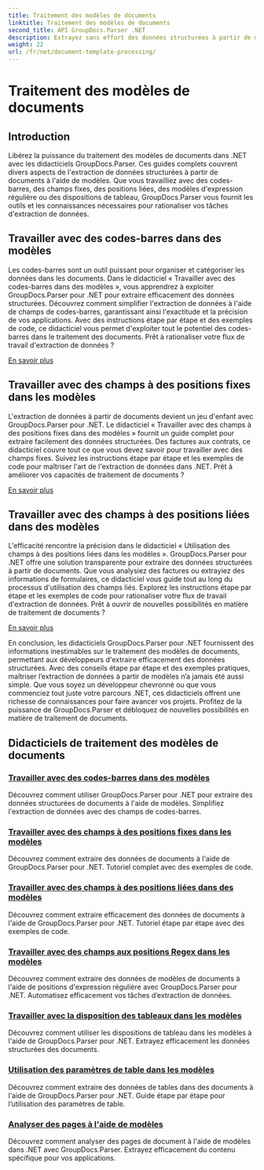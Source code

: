 ```yaml
---
title: Traitement des modèles de documents
linktitle: Traitement des modèles de documents
second_title: API GroupDocs.Parser .NET
description: Extrayez sans effort des données structurées à partir de modèles de documents avec GroupDocs.Parser pour .NET. Apprenez à travailler avec des codes-barres, des champs, des expressions régulières et des mises en page de tableaux.
weight: 22
url: /fr/net/document-template-processing/
---
```


# Traitement des modèles de documents


## Introduction

Libérez la puissance du traitement des modèles de documents dans .NET avec les didacticiels GroupDocs.Parser. Ces guides complets couvrent divers aspects de l'extraction de données structurées à partir de documents à l'aide de modèles. Que vous travailliez avec des codes-barres, des champs fixes, des positions liées, des modèles d'expression régulière ou des dispositions de tableau, GroupDocs.Parser vous fournit les outils et les connaissances nécessaires pour rationaliser vos tâches d'extraction de données.

## Travailler avec des codes-barres dans des modèles

Les codes-barres sont un outil puissant pour organiser et catégoriser les données dans les documents. Dans le didacticiel « Travailler avec des codes-barres dans des modèles », vous apprendrez à exploiter GroupDocs.Parser pour .NET pour extraire efficacement des données structurées. Découvrez comment simplifier l'extraction de données à l'aide de champs de codes-barres, garantissant ainsi l'exactitude et la précision de vos applications. Avec des instructions étape par étape et des exemples de code, ce didacticiel vous permet d'exploiter tout le potentiel des codes-barres dans le traitement des documents. Prêt à rationaliser votre flux de travail d'extraction de données ?

[En savoir plus](./working-with-barcodes-in-templates/)

## Travailler avec des champs à des positions fixes dans les modèles

L'extraction de données à partir de documents devient un jeu d'enfant avec GroupDocs.Parser pour .NET. Le didacticiel « Travailler avec des champs à des positions fixes dans des modèles » fournit un guide complet pour extraire facilement des données structurées. Des factures aux contrats, ce didacticiel couvre tout ce que vous devez savoir pour travailler avec des champs fixes. Suivez les instructions étape par étape et les exemples de code pour maîtriser l'art de l'extraction de données dans .NET. Prêt à améliorer vos capacités de traitement de documents ?

[En savoir plus](./working-with-fields-at-fixed-positions-in-templates/)

## Travailler avec des champs à des positions liées dans des modèles

L'efficacité rencontre la précision dans le didacticiel « Utilisation des champs à des positions liées dans les modèles ». GroupDocs.Parser pour .NET offre une solution transparente pour extraire des données structurées à partir de documents. Que vous analysiez des factures ou extrayiez des informations de formulaires, ce didacticiel vous guide tout au long du processus d'utilisation des champs liés. Explorez les instructions étape par étape et les exemples de code pour rationaliser votre flux de travail d'extraction de données. Prêt à ouvrir de nouvelles possibilités en matière de traitement de documents ?

[En savoir plus](./working-with-fields-at-linked-positions-in-templates/)

En conclusion, les didacticiels GroupDocs.Parser pour .NET fournissent des informations inestimables sur le traitement des modèles de documents, permettant aux développeurs d'extraire efficacement des données structurées. Avec des conseils étape par étape et des exemples pratiques, maîtriser l’extraction de données à partir de modèles n’a jamais été aussi simple. Que vous soyez un développeur chevronné ou que vous commenciez tout juste votre parcours .NET, ces didacticiels offrent une richesse de connaissances pour faire avancer vos projets. Profitez de la puissance de GroupDocs.Parser et débloquez de nouvelles possibilités en matière de traitement de documents.

## Didacticiels de traitement des modèles de documents
### [Travailler avec des codes-barres dans des modèles](./working-with-barcodes-in-templates/)
Découvrez comment utiliser GroupDocs.Parser pour .NET pour extraire des données structurées de documents à l'aide de modèles. Simplifiez l'extraction de données avec des champs de codes-barres.
### [Travailler avec des champs à des positions fixes dans les modèles](./working-with-fields-at-fixed-positions-in-templates/)
Découvrez comment extraire des données de documents à l'aide de GroupDocs.Parser pour .NET. Tutoriel complet avec des exemples de code.
### [Travailler avec des champs à des positions liées dans des modèles](./working-with-fields-at-linked-positions-in-templates/)
Découvrez comment extraire efficacement des données de documents à l'aide de GroupDocs.Parser pour .NET. Tutoriel étape par étape avec des exemples de code.
### [Travailler avec des champs aux positions Regex dans les modèles](./working-with-fields-at-regex-positions-in-templates/)
Découvrez comment extraire des données de modèles de documents à l'aide de positions d'expression régulière avec GroupDocs.Parser pour .NET. Automatisez efficacement vos tâches d’extraction de données.
### [Travailler avec la disposition des tableaux dans les modèles](./working-with-table-layout-in-templates/)
Découvrez comment utiliser les dispositions de tableau dans les modèles à l'aide de GroupDocs.Parser pour .NET. Extrayez efficacement les données structurées des documents.
### [Utilisation des paramètres de table dans les modèles](./working-with-table-parameters-in-templates/)
Découvrez comment extraire des données de tables dans des documents à l'aide de GroupDocs.Parser pour .NET. Guide étape par étape pour l’utilisation des paramètres de table.
### [Analyser des pages à l'aide de modèles](./parse-pages-using-templates/)
Découvrez comment analyser des pages de document à l'aide de modèles dans .NET avec GroupDocs.Parser. Extrayez efficacement du contenu spécifique pour vos applications.
